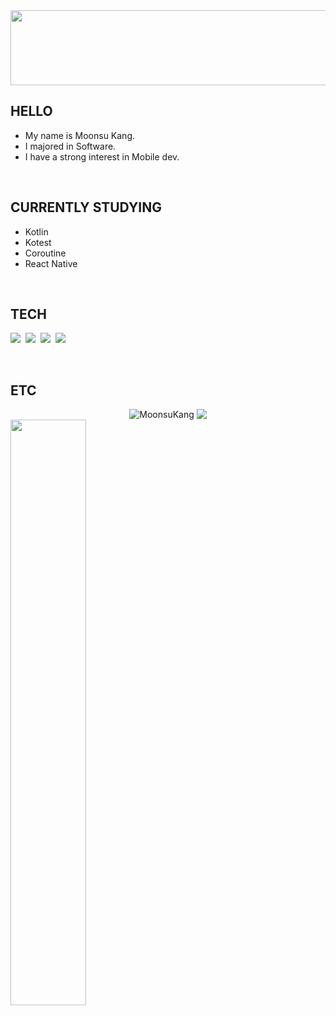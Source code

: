 <!-- 
<div align="left">
   
[![Hits](https://hits.seeyoufarm.com/api/count/incr/badge.svg?url=https%3A%2F%2Fgithub.com%2Fkms9978%2Fkms9978&count_bg=%2330D3AA&title_bg=%23555555&icon=&icon_color=%23E7E7E7&title=hits&edge_flat=false)](https://github.com/kms9978)
  
</div>


---

<p align="left">
  <a href="https://github.com/devxb/gitanimals">
    <img
      src="https://render.gitanimals.org/farms/MoonsuKang"
      width="600"
      height="300"
    />
  </a>
</p>
-->

<a href="https://github.com/devxb/gitanimals">
  <img src="https://render.gitanimals.org/lines/MoonsuKAng" width="1000" height="120"/>
</a>

## HELLO
- My name is Moonsu Kang.
- I majored in Software.
- I have a strong interest in Mobile dev.

</br>

## CURRENTLY STUDYING

<!-- ![React Native](https://img.shields.io/badge/React_Native-20232A?style=for-the-badge&logo=react&logoColor=61DAFB) -->
- Kotlin
- Kotest
- Coroutine
- React Native

</br>

## TECH
<p>
   <img src="https://img.shields.io/badge/Kotlin-7F52FF?style=flat-square&logo=Kotlin&logoColor=white"/></a>&nbsp
  <img src="https://img.shields.io/badge/Python-3766AB?style=flat-square&logo=Python&logoColor=white"/></a>&nbsp 
  <img src="https://img.shields.io/badge/Android-3DDC84?style=flat-square&logo=Android&logoColor=white"/></a>&nbsp
  <img src="https://img.shields.io/badge/Jetpack Compose-4285F4?style=flat-square&logo=jetpackcompose&logoColor=white"/></a>&nbsp
</p>

</br>

## ETC
<div align="center">
  <img src="https://github-readme-stats.vercel.app/api?username=MoonsuKang&show_icons=true&theme=tokyonight&bg_color=FFFFFF00&hide_border=true&text_color=738ADB&icon_color=99aab5" alt="MoonsuKang" style="display: inline-block; vertical-align: top;" />
  <img src="https://streak-stats.demolab.com?user=MoonsuKang&theme=discord-old-blurple&hide_border=true&date_format=%5BY.%5Dn.j&background=FFFFFF00" style="display: inline-block; vertical-align: top;" />
</div>


<!-- ### PROBLEM SOLVE -->
<!-- [![Solved.ac Profile](http://mazassumnida.wtf/api/v2/generate_badge?boj=rkdms4971)](https://solved.ac/rkdms4971/) -->


<div align='left'>
  <img width="49%" src="https://velog-readme-stats.vercel.app/api?name=rivermoon99&color=black">
</div>





